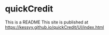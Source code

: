 # quickCredit

This is a README
This site is published at https://kessyy.github.io/quickCredit/UI/index.html

